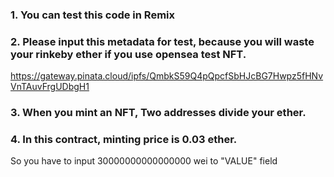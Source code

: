 ### 1. You can test this code in Remix

### 2. Please input this metadata for test, because you will waste your rinkeby ether if you use opensea test NFT.
https://gateway.pinata.cloud/ipfs/QmbkS59Q4pQpcfSbHJcBG7Hwpz5fHNvVnTAuvFrgUDbgH1

### 3. When you mint an NFT, Two addresses divide your ether.

### 4. In this contract, minting price is 0.03 ether.
So you have to input 30000000000000000 wei to "VALUE" field
